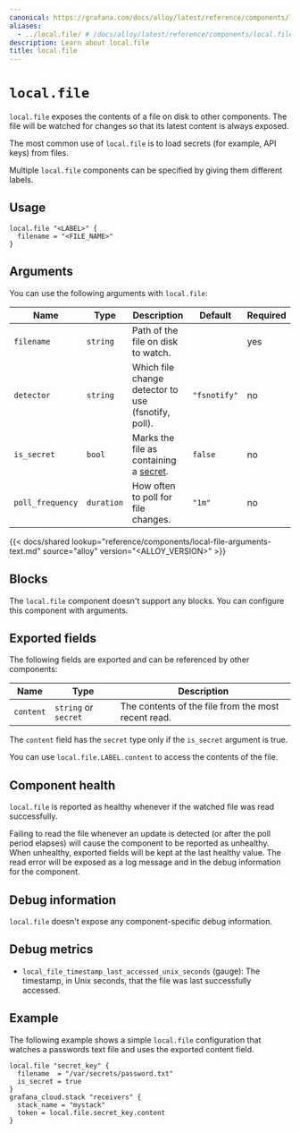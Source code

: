 ```yaml
---
canonical: https://grafana.com/docs/alloy/latest/reference/components/local/local.file/
aliases:
  - ../local.file/ # /docs/alloy/latest/reference/components/local.file/
description: Learn about local.file
title: local.file
---
```


# `local.file`

`local.file` exposes the contents of a file on disk to other components.
The file will be watched for changes so that its latest content is always exposed.

The most common use of `local.file` is to load secrets (for example, API keys) from files.

Multiple `local.file` components can be specified by giving them different labels.

## Usage

```alloy
local.file "<LABEL>" {
  filename = "<FILE_NAME>"
}
```

## Arguments

You can use the following arguments with `local.file`:

Name             | Type       | Description                                         | Default      | Required
-----------------|------------|-----------------------------------------------------|--------------|---------
`filename`       | `string`   | Path of the file on disk to watch.                  |              | yes
`detector`       | `string`   | Which file change detector to use (fsnotify, poll). | `"fsnotify"` | no
`is_secret`      | `bool`     | Marks the file as containing a [secret][].          | `false`      | no
`poll_frequency` | `duration` | How often to poll for file changes.                 | `"1m"`       | no

[secret]: ../../../../get-started/configuration-syntax/expressions/types_and_values/#secrets

{{< docs/shared lookup="reference/components/local-file-arguments-text.md" source="alloy" version="<ALLOY_VERSION>" >}}

## Blocks

The `local.file` component doesn't support any blocks. You can configure this component with arguments.

## Exported fields

The following fields are exported and can be referenced by other components:

Name      | Type                 | Description
----------|----------------------|----------------------------------------------------
`content` | `string` or `secret` | The contents of the file from the most recent read.

The `content` field has the `secret` type only if the `is_secret` argument is true.

You can use `local.file.LABEL.content` to access the contents of the file.

## Component health

`local.file` is reported as healthy whenever if the watched file was read successfully.

Failing to read the file whenever an update is detected (or after the poll period elapses) will cause the component to be reported as unhealthy.
When unhealthy, exported fields will be kept at the last healthy value.
The read error will be exposed as a log message and in the debug information for the component.

## Debug information

`local.file` doesn't expose any component-specific debug information.

## Debug metrics

* `local_file_timestamp_last_accessed_unix_seconds` (gauge): The timestamp, in Unix seconds, that the file was last successfully accessed.

## Example

The following example shows a simple `local.file` configuration that watches a passwords text file and uses the exported content field.

```alloy
local.file "secret_key" {
  filename  = "/var/secrets/password.txt"
  is_secret = true
}
grafana_cloud.stack "receivers" {
  stack_name = "mystack"
  token = local.file.secret_key.content
}
```
